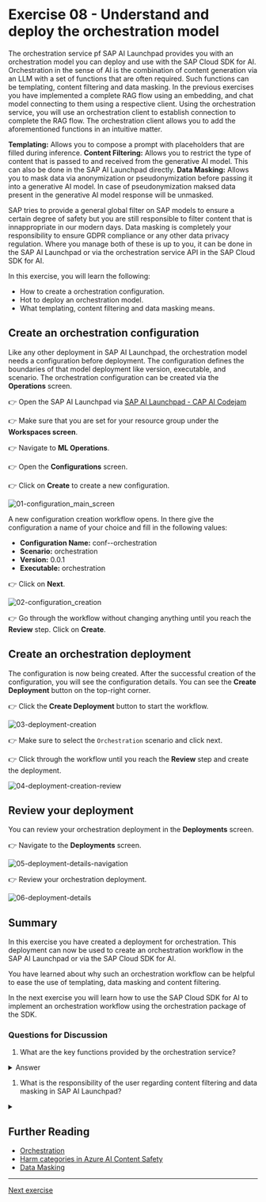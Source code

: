 # Exercise 08 - Understand and deploy the orchestration model

The orchestration service pf SAP AI Launchpad provides you with an orchestration model you can deploy and use with the SAP Cloud SDK for AI. Orchestration in the sense of AI is the combination of content generation via an LLM with a set of functions that are often required. Such functions can be templating, content filtering and data masking. In the previous exercises you have implemented a complete RAG flow using an embedding, and chat model connecting to them using a respective client. Using the orchestration service, you will use an orchestration client to establish connection to complete the RAG flow. The orchestration client allows you to add the aforementioned functions in an intuitive matter.

**Templating:** Allows you to compose a prompt with placeholders that are filled during inference.
**Content Filtering:** Allows you to restrict the type of content that is passed to and received from the generative AI model. This can also be done in the SAP AI Launchpad directly.
**Data Masking:** Allows you to mask data via anonymization or pseudonymization before passing it into a generative AI model. In case of pseudonymization maksed data present in the generative AI model response will be unmasked.

SAP tries to provide a general global filter on SAP models to ensure a certain degree of safety but you are still responsible to filter content that is innappropriate in our modern days. Data masking is completely your responsibility to ensure GDPR compliance or any other data privacy regulation. Where you manage both of these is up to you, it can be done in the SAP AI Launchpad or via the orchestration service API in the SAP Cloud SDK for AI.

In this exercise, you will learn the following:

- How to create a orchestration configuration.
- Hot to deploy an orchestration model.
- What templating, content filtering and data masking means.

## Create an orchestration configuration

Like any other deployment in SAP AI Launchpad, the orchestration model needs a configuration before deployment. The configuration defines the boundaries of that model deployment like version, executable, and scenario. The orchestration configuration can be created via the **Operations** screen.

👉 Open the SAP AI Launchpad via [SAP AI Launchpad - CAP AI Codejam](https://cap-ai-codejam-op6zhda1.ai-launchpad.prod.us-east-1.aws.apps.ml.hana.ondemand.com/aic/index.html#/workspaces&/a/detail/TwoColumnsMidExpanded/?workspace=cap-ai-codejam&resourceGroup=default)

👉 Make sure that you are set for your resource group under the **Workspaces screen**.

👉 Navigate to **ML Operations**.

👉 Open the **Configurations** screen.

👉 Click on **Create** to create a new configuration.

![01-configuration_main_screen](./assets/01_configuration_main.png)

A new configuration creation workflow opens. In there give the configuration a name of your choice and fill in the following values:

- **Configuration Name:** conf-<your-initials>-orchestration
- **Scenario:** orchestration
- **Version:** 0.0.1
- **Executable:** orchestration

👉 Click on **Next**.

![02-configuration_creation](./assets/02_configuration_create.png)

👉 Go through the workflow without changing anything until you reach the **Review** step. Click on **Create**.

## Create an orchestration deployment

The configuration is now being created. After the successful creation of the configuration, you will see the configuration details. You can see the **Create Deployment** button on the top-right corner.

👉 Click the **Create Deployment** button to start the workflow.

![03-deployment-creation](./assets/03_deployment_create.png)

👉 Make sure to select the `Orchestration` scenario and click next.

👉 Click through the workflow until you reach the **Review** step and create the deployment.

![04-deployment-creation-review](./assets/04_deployment_review_create.png)

## Review your deployment

You can review your orchestration deployment in the **Deployments** screen.

👉 Navigate to the **Deployments** screen.

![05-deployment-details-navigation](./assets/05_deployment_details.png)

👉 Review your orchestration deployment.

![06-deployment-details](./assets/06_deployment_orchestration_details.png)

## Summary

In this exercise you have created a deployment for orchestration. This deployment can now be used to create an orchestration workflow in the SAP AI Launchpad or via the SAP Cloud SDK for AI.

You have learned about why such an orchestration workflow can be helpful to ease the use of templating, data masking and content filtering.

In the next exercise you will learn how to use the SAP Cloud SDK for AI to implement an orchestration workflow using the orchestration package of the SDK.

### Questions for Discussion

1. What are the key functions provided by the orchestration service?

<details><summary>Answer</summary>
The key functions provided by the orchestration service include:

- **Templating**: Allows you to compose prompts with placeholders that are filled during inference to generate dynamic content.

- **Content Filtering**: Restricts the type of content passed to and received from the generative AI model, ensuring the content meets political correctness and safety.

- **Data Masking**: Masks data to anonymize or pseudonymize it before it enters a generative AI model, ensuring compliance with data privacy regulations like GDPR.
</details>

1. What is the responsibility of the user regarding content filtering and data masking in SAP AI Launchpad?

<details><summary></summary>
While SAP provides some global filtering on models to ensure safety, the user is responsible for further content filtering to ensure the appropriateness of the generated content. Additionally, data masking (anonymization or pseudonymization) is the developer's responsibility to ensure compliance with regulations such as GDPR or other data privacy laws. This can be done either directly in the SAP AI Launchpad or through the orchestration service API in the SAP Cloud SDK for AI.
</details>

## Further Reading

- [Orchestration](https://help.sap.com/docs/ai-launchpad/sap-ai-launchpad/orchestration)
- [Harm categories in Azure AI Content Safety](https://learn.microsoft.com/en-us/azure/ai-services/content-safety/concepts/harm-categories?tabs=warning)
- [Data Masking](https://help.sap.com/docs/ai-launchpad/sap-ai-launchpad/data-masking)

---

[Next exercise](../09-implement-job-posting-serivce/README.md)